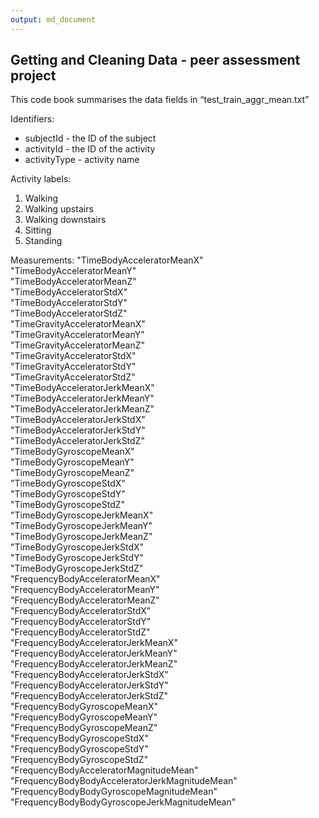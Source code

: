 ```yaml
---
output: md_document
---
```


## Getting and Cleaning Data - peer assessment project
This code book summarises the data fields in “test_train_aggr_mean.txt”

Identifiers:
- subjectId - the ID of the subject
- activityId - the ID of the activity
- activityType - activity name

Activity labels:
1. Walking
2. Walking upstairs
3. Walking downstairs
4. Sitting
5. Standing

Measurements:
"TimeBodyAcceleratorMeanX"                     
"TimeBodyAcceleratorMeanY"                     
"TimeBodyAcceleratorMeanZ"                     
"TimeBodyAcceleratorStdX"                      
"TimeBodyAcceleratorStdY"                      
"TimeBodyAcceleratorStdZ"                      
"TimeGravityAcceleratorMeanX"                  
"TimeGravityAcceleratorMeanY"                  
"TimeGravityAcceleratorMeanZ"                  
"TimeGravityAcceleratorStdX"                   
"TimeGravityAcceleratorStdY"                   
"TimeGravityAcceleratorStdZ"                   
"TimeBodyAcceleratorJerkMeanX"                 
"TimeBodyAcceleratorJerkMeanY"                 
"TimeBodyAcceleratorJerkMeanZ"                 
"TimeBodyAcceleratorJerkStdX"                  
"TimeBodyAcceleratorJerkStdY"                  
"TimeBodyAcceleratorJerkStdZ"                  
"TimeBodyGyroscopeMeanX"                       
"TimeBodyGyroscopeMeanY"                       
"TimeBodyGyroscopeMeanZ"                       
"TimeBodyGyroscopeStdX"                        
"TimeBodyGyroscopeStdY"                        
"TimeBodyGyroscopeStdZ"                        
"TimeBodyGyroscopeJerkMeanX"                   
"TimeBodyGyroscopeJerkMeanY"                   
"TimeBodyGyroscopeJerkMeanZ"                   
"TimeBodyGyroscopeJerkStdX"                    
"TimeBodyGyroscopeJerkStdY"                    
"TimeBodyGyroscopeJerkStdZ"                    
"FrequencyBodyAcceleratorMeanX"                
"FrequencyBodyAcceleratorMeanY"                
"FrequencyBodyAcceleratorMeanZ"                
"FrequencyBodyAcceleratorStdX"                 
"FrequencyBodyAcceleratorStdY"                 
"FrequencyBodyAcceleratorStdZ"                 
"FrequencyBodyAcceleratorJerkMeanX"            
"FrequencyBodyAcceleratorJerkMeanY"            
"FrequencyBodyAcceleratorJerkMeanZ"            
"FrequencyBodyAcceleratorJerkStdX"             
"FrequencyBodyAcceleratorJerkStdY"             
"FrequencyBodyAcceleratorJerkStdZ"             
"FrequencyBodyGyroscopeMeanX"                  
"FrequencyBodyGyroscopeMeanY"                  
"FrequencyBodyGyroscopeMeanZ"                  
"FrequencyBodyGyroscopeStdX"                   
"FrequencyBodyGyroscopeStdY"                   
"FrequencyBodyGyroscopeStdZ"                   
"FrequencyBodyAcceleratorMagnitudeMean"        
"FrequencyBodyBodyAcceleratorJerkMagnitudeMean"
"FrequencyBodyBodyGyroscopeMagnitudeMean"      
"FrequencyBodyBodyGyroscopeJerkMagnitudeMean" 
